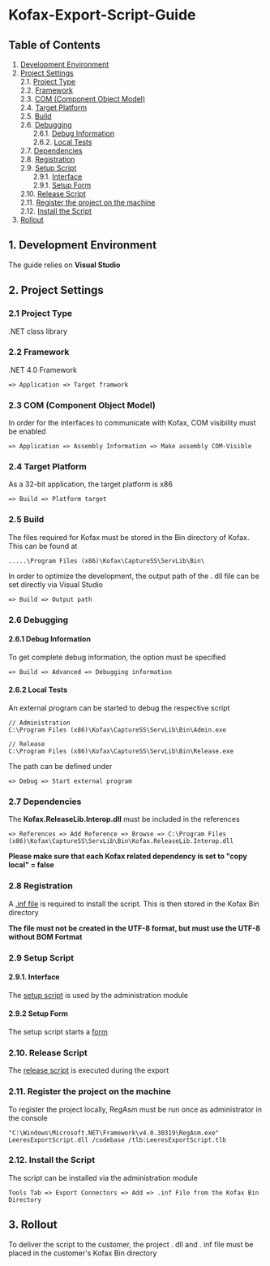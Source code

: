 # Kofax-Export-Script-Guide

## <a name=Content></a> Table of Contents
1. [Development Environment](#DevEnv)
2. [Project Settings](#Settings)  
  2.1. [Project Type](#ProjectType)  
  2.2. [Framework](#Framework)  
  2.3. [COM (Component Object Model)](#COM)  
  2.4. [Target Platform](#Target)  
  2.5. [Build](#Build)  
  2.6. [Debugging](#Debugging)  
    &emsp;&ensp;&nbsp;2.6.1. [Debug Information](#DebugInfo)  
    &emsp;&ensp;&nbsp;2.6.2. [Local Tests](#Tests)  
  2.7. [Dependencies](#Dependencies)  
  2.8. [Registration](#Registration)  
  2.9. [Setup Script](#SetupScript)  
    &emsp;&ensp;&nbsp;2.9.1. [Interface](#Interface)  
    &emsp;&ensp;&nbsp;2.9.1. [Setup Form](#SetupForm)  
  2.10. [Release Script](#ReleaseScript)  
  2.11. [Register the project on the machine](#ProjectRegistration)  
  2.12. [Install the Script](#Installation)
3. [Rollout](#Rollout)  

## <a name=DevEnv></a> 1. Development Environment

The guide relies on **Visual Studio**

## <a name=Settings></a> 2. Project Settings

### <a name=ProjectType></a> 2.1 Project Type

.NET class library

### <a name=Framework></a> 2.2 Framework

.NET 4.0 Framework

```
=> Application => Target framwork
```

### <a name=COM></a> 2.3 COM (Component Object Model)

In order for the interfaces to communicate with Kofax, COM visibility must be enabled

```
=> Application => Assembly Information => Make assembly COM-Visible
```

### <a name=Target></a> 2.4 Target Platform

As a 32-bit application, the target platform is x86

```
=> Build => Platform target
```

### <a name=Build></a> 2.5 Build

The files required for Kofax must be stored in the Bin directory of Kofax. This can be found at

```
.....\Program Files (x86)\Kofax\CaptureSS\ServLib\Bin\
```

In order to optimize the development, the output path of the . dll file can be set directly via Visual Studio

```
=> Build => Output path
```

### <a name=Debugging></a> 2.6 Debugging

#### <a name=DebugInfo></a> 2.6.1 Debug Information

To get complete debug information, the option must be specified

```
=> Build => Advanced => Debugging information
```

#### <a name=Tests></a> 2.6.2 Local Tests

An external program can be started to debug the respective script

```
// Administration
C:\Program Files (x86)\Kofax\CaptureSS\ServLib\Bin\Admin.exe
```

```
// Release
C:\Program Files (x86)\Kofax\CaptureSS\ServLib\Bin\Release.exe
```

The path can be defined under

```
=> Debug => Start external program
```

### <a name=Dependencies></a> 2.7 Dependencies

The **Kofax.ReleaseLib.Interop.dll** must be included in the references

```
=> References => Add Reference => Browse => C:\Program Files (x86)\Kofax\CaptureSS\ServLib\Bin\Kofax.ReleaseLib.Interop.dll
```
**Please make sure that each Kofax related dependency is set to "copy local" = false**

### <a name=Registration></a> 2.8 Registration

A [.inf file](https://github.com/matthiashermsen/Kofax-Export-Script-Guide/blob/master/src/LeeresExportScript.inf) is required to install the script. This is then stored in the Kofax Bin directory

**The file must not be created in the UTF-8 format, but must use the UTF-8 without BOM Fortmat**

### <a name=SetupScript></a> 2.9 Setup Script

#### <a name=Interface></a> 2.9.1. Interface

The [setup script](https://github.com/matthiashermsen/Kofax-Export-Script-Guide/blob/master/src/KfxReleaseScriptSetup.cs) is used by the administration module

#### <a name=SetupForm></a> 2.9.2 Setup Form

The setup script starts a [form](https://github.com/matthiashermsen/Kofax-Export-Script-Guide/blob/master/src/FrmSetup.cs)

### <a name=ReleaseScript></a> 2.10. Release Script

The [release script](https://github.com/matthiashermsen/Kofax-Export-Script-Guide/blob/master/src/KfxReleaseScript.cs) is executed during the export

### <a name=ProjectRegistration></a> 2.11. Register the project on the machine

To register the project locally, RegAsm must be run once as administrator in the console

```
"C:\Windows\Microsoft.NET\Framework\v4.0.30319\RegAsm.exe" LeeresExportScript.dll /codebase /tlb:LeeresExportScript.tlb
```

### <a name=Installation></a> 2.12. Install the Script

The script can be installed via the administration module

```
Tools Tab => Export Connectors => Add => .inf File from the Kofax Bin Directory
```

## <a name=Rollout></a> 3. Rollout

To deliver the script to the customer, the project . dll and . inf file must be placed in the customer's Kofax Bin directory
